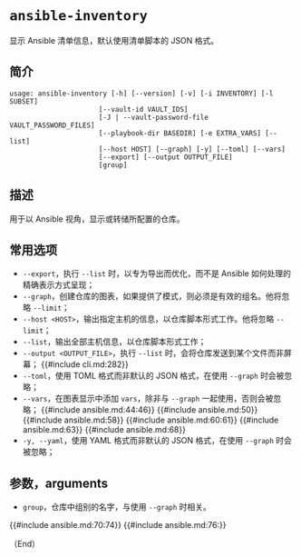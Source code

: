 # `ansible-inventory`

显示 Ansible 清单信息，默认使用清单脚本的 JSON 格式。

## 简介

```console
usage: ansible-inventory [-h] [--version] [-v] [-i INVENTORY] [-l SUBSET]
                      [--vault-id VAULT_IDS]
                      [-J | --vault-password-file VAULT_PASSWORD_FILES]
                      [--playbook-dir BASEDIR] [-e EXTRA_VARS] [--list]
                      [--host HOST] [--graph] [-y] [--toml] [--vars]
                      [--export] [--output OUTPUT_FILE]
                      [group]
```

## 描述

用于以 Ansible 视角，显示或转储所配置的仓库。

## 常用选项

- `--export`，执行 `--list` 时，以专为导出而优化，而不是 Ansible 如何处理的精确表示方式呈现；
- `--graph`，创建仓库的图表，如果提供了模式，则必须是有效的组名。他将忽略 `--limit`；
- `--host <HOST>`，输出指定主机的信息，以仓库脚本形式工作。他将忽略 `--limit`；
- `--list`，输出全部主机信息，以仓库脚本形式工作；
- `--output <OUTPUT_FILE>`，执行 `--list` 时，会将仓库发送到某个文件而非屏幕；
{{#include cli.md:282}}
- `--toml`，使用 TOML 格式而非默认的 JSON 格式，在使用 `--graph` 时会被忽略；
- `--vars`，在图表显示中添加 `vars`，除非与 `--graph` 一起使用，否则会被忽略；
{{#include ansible.md:44:46}}
{{#include ansible.md:50}}
{{#include ansible.md:58}}
{{#include ansible.md:60:61}}
{{#include ansible.md:63}}
{{#include ansible.md:68}}
- `-y, --yaml`，使用 YAML 格式而非默认的 JSON 格式，在使用 `--graph` 时会被忽略；


## 参数，arguments

- `group`，仓库中组别的名字，与使用 `--graph` 时相关。


{{#include ansible.md:70:74}}
{{#include ansible.md:76:}}


（End）


